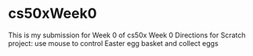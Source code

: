 # cs50xWeek0
This is my submission for Week 0 of cs50x Week 0
Directions for Scratch project: use mouse to control Easter egg basket and collect eggs


